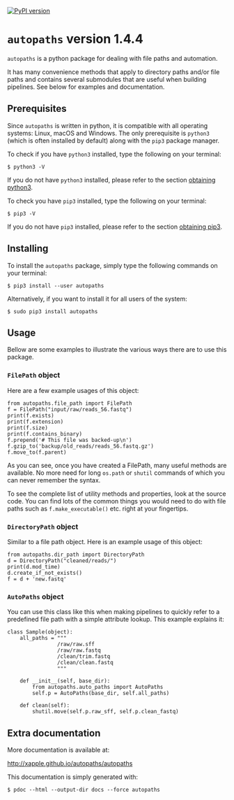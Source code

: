 [![PyPI version](https://badge.fury.io/py/autopaths.svg)](https://badge.fury.io/py/autopaths)

# `autopaths` version 1.4.4

`autopaths` is a python package for dealing with file paths and automation.

It has many convenience methods that apply to directory paths and/or file paths and contains several submodules that are useful when building pipelines. See below for examples and documentation.

## Prerequisites

Since `autopaths` is written in python, it is compatible with all operating systems: Linux, macOS and Windows. The only prerequisite is `python3` (which is often installed by default) along with the `pip3` package manager.

To check if you have `python3` installed, type the following on your terminal:

    $ python3 -V

If you do not have `python3` installed, please refer to the section [obtaining python3](docs/installing_tips.md#obtaining-python3).

To check you have `pip3` installed, type the following on your terminal:

    $ pip3 -V

If you do not have `pip3` installed, please refer to the section [obtaining pip3](docs/installing_tips.md#obtaining-pip3).

## Installing

To install the `autopaths` package, simply type the following commands on your terminal:

    $ pip3 install --user autopaths

Alternatively, if you want to install it for all users of the system:

    $ sudo pip3 install autopaths

## Usage

Bellow are some examples to illustrate the various ways there are to use this package.


### `FilePath` object

Here are a few example usages of this object:

    from autopaths.file_path import FilePath
    f = FilePath("input/raw/reads_56.fastq")
    print(f.exists)
    print(f.extension)
    print(f.size)
    print(f.contains_binary)
    f.prepend('# This file was backed-up\n')
    f.gzip_to('backup/old_reads/reads_56.fastq.gz')
    f.move_to(f.parent)

As you can see, once you have created a FilePath, many useful methods are available. No more need for long `os.path` or `shutil` commands of which you can never remember the syntax.

To see the complete list of utility methods and properties, look at the source code. You can find lots of the common things you would need to do with file paths such as `f.make_executable()` etc. right at your fingertips.

### `DirectoryPath` object

Similar to a file path object. Here is an example usage of this object:

    from autopaths.dir_path import DirectoryPath
    d = DirectoryPath("cleaned/reads/")
    print(d.mod_time)
    d.create_if_not_exists()
    f = d + 'new.fastq'

### `AutoPaths` object

You can use this class like this when making pipelines to quickly refer to a predefined file path with a simple attribute lookup. This example explains it:

    class Sample(object):
        all_paths = """
                    /raw/raw.sff
                    /raw/raw.fastq
                    /clean/trim.fastq
                    /clean/clean.fastq
                    """

        def __init__(self, base_dir):
            from autopaths.auto_paths import AutoPaths
            self.p = AutoPaths(base_dir, self.all_paths)

        def clean(self):
            shutil.move(self.p.raw_sff, self.p.clean_fastq)

## Extra documentation

More documentation is available at:

<http://xapple.github.io/autopaths/autopaths>

This documentation is simply generated with:

    $ pdoc --html --output-dir docs --force autopaths